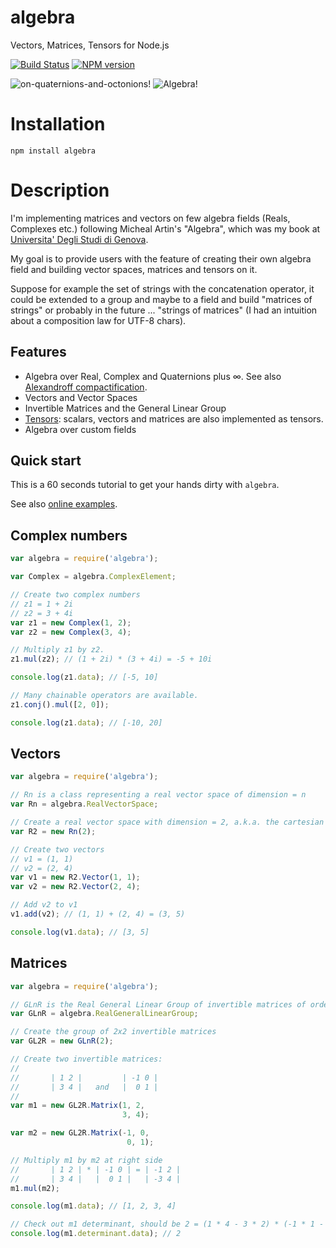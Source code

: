 algebra
=======

Vectors, Matrices, Tensors for Node.js

[![Build Status](https://travis-ci.org/fibo/algebra.png?branch=master)](https://travis-ci.org/fibo/algebra?branch=master) [![NPM version](https://badge.fury.io/js/algebra.png)](http://badge.fury.io/js/algebra)

![on-quaternions-and-octonions!](http://www.g14n.info/algebra/images/Cover-OnQuaternionsAndOctonions.png) ![Algebra!](http://www.g14n.info/algebra/images/Cover-Algebra.png)
 
# Installation

    npm install algebra

# Description

I'm implementing matrices and vectors on few algebra fields (Reals, Complexes etc.) following Micheal Artin's "Algebra", which was my book at [Universita' Degli Studi di Genova](http://www.dima.unige.it).

My goal is to provide users with the feature of creating their own algebra field and building vector spaces, matrices and tensors on it.

Suppose for example the set of strings with the concatenation operator, it could be extended to a group and maybe to a field and build "matrices of strings" or probably in the future ... "strings of matrices" (I had an intuition about a composition law for UTF-8 chars).

## Features

* Algebra over Real, Complex and Quaternions plus ∞. See also [Alexandroff compactification](http://en.wikipedia.org/wiki/Alexandroff_extension).
* Vectors and Vector Spaces
* Invertible Matrices and the General Linear Group
* [Tensors](http://en.wikipedia.org/wiki/Tensor): scalars, vectors and matrices are also implemented as tensors.
* Algebra over custom fields

## Quick start

This is a 60 seconds tutorial to get your hands dirty with `algebra`.

See also [online examples](https://github.com/fibo/algebra/tree/master/examples).

## Complex numbers

```js
var algebra = require('algebra');

var Complex = algebra.ComplexElement;

// Create two complex numbers
// z1 = 1 + 2i
// z2 = 3 + 4i
var z1 = new Complex(1, 2);
var z2 = new Complex(3, 4);

// Multiply z1 by z2.
z1.mul(z2); // (1 + 2i) * (3 + 4i) = -5 + 10i

console.log(z1.data); // [-5, 10]

// Many chainable operators are available.
z1.conj().mul([2, 0]);

console.log(z1.data); // [-10, 20]
```

## Vectors

```js
var algebra = require('algebra');

// Rn is a class representing a real vector space of dimension = n
var Rn = algebra.RealVectorSpace;

// Create a real vector space with dimension = 2, a.k.a. the cartesian plane
var R2 = new Rn(2);

// Create two vectors
// v1 = (1, 1)
// v2 = (2, 4)
var v1 = new R2.Vector(1, 1);
var v2 = new R2.Vector(2, 4);

// Add v2 to v1
v1.add(v2); // (1, 1) + (2, 4) = (3, 5)

console.log(v1.data); // [3, 5]
```

## Matrices

```js
var algebra = require('algebra');

// GLnR is the Real General Linear Group of invertible matrices of order n
var GLnR = algebra.RealGeneralLinearGroup;

// Create the group of 2x2 invertible matrices
var GL2R = new GLnR(2);

// Create two invertible matrices:
//
//       | 1 2 |         | -1 0 |
//       | 3 4 |   and   |  0 1 |
//
var m1 = new GL2R.Matrix(1, 2,
                         3, 4);

var m2 = new GL2R.Matrix(-1, 0,
                          0, 1);

// Multiply m1 by m2 at right side
//       | 1 2 | * | -1 0 | = | -1 2 |
//       | 3 4 |   |  0 1 |   | -3 4 |
m1.mul(m2);

console.log(m1.data); // [1, 2, 3, 4]

// Check out m1 determinant, should be 2 = (1 * 4 - 3 * 2) * (-1 * 1 - 0 * 0)
console.log(m1.determinant.data); // 2
```

